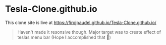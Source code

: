 # Tesla-Clone.github.io

This clone site is live at 
https://firojpaudel.github.io/Tesla-Clone.github.io/

> Haven't made it resonsive though. Major target was to create effect of teslas menu bar (Hope I accomplished that 🤞)
